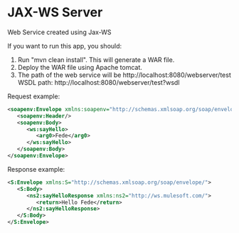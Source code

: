 JAX-WS Server
============

Web Service created using Jax-WS

If you want to run this app, you should:
1. Run "mvn clean install". This will generate a WAR file.
2. Deploy the WAR file using Apache tomcat.
3. The path of the web service will be http://localhost:8080/webserver/test
    WSDL path: http://localhost:8080/webserver/test?wsdl

Request example:
```xml
<soapenv:Envelope xmlns:soapenv="http://schemas.xmlsoap.org/soap/envelope/" xmlns:ws="http://ws.mulesoft.com/">
   <soapenv:Header/>
   <soapenv:Body>
      <ws:sayHello>
         <arg0>Fede</arg0>
      </ws:sayHello>
   </soapenv:Body>
</soapenv:Envelope>
```
Response example:
```xml
<S:Envelope xmlns:S="http://schemas.xmlsoap.org/soap/envelope/">
   <S:Body>
      <ns2:sayHelloResponse xmlns:ns2="http://ws.mulesoft.com/">
         <return>Hello Fede</return>
      </ns2:sayHelloResponse>
   </S:Body>
</S:Envelope>
```
